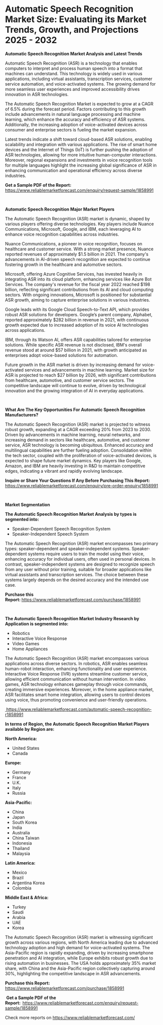 <p><h1>Automatic Speech Recognition Market Size: Evaluating its Market Trends, Growth, and Projections 2025 - 2032</h1></p><p><strong>Automatic Speech Recognition Market Analysis and Latest Trends</strong></p>
<p><p>Automatic Speech Recognition (ASR) is a technology that enables computers to interpret and process human speech into a format that machines can understand. This technology is widely used in various applications, including virtual assistants, transcription services, customer service automation, and voice-activated systems. The growing demand for more seamless user experiences and improved accessibility drives innovation in ASR technologies.</p><p>The Automatic Speech Recognition Market is expected to grow at a CAGR of 6.5% during the forecast period. Factors contributing to this growth include advancements in natural language processing and machine learning, which enhance the accuracy and efficiency of ASR systems. Additionally, the increasing adoption of voice-activated devices across consumer and enterprise sectors is fueling the market expansion.</p><p>Latest trends indicate a shift toward cloud-based ASR solutions, enabling scalability and integration with various applications. The rise of smart home devices and the Internet of Things (IoT) is further pushing the adoption of ASR technologies, allowing for more intuitive human-computer interactions. Moreover, regional expansions and investments in voice recognition tools for multiple languages highlight the increasing global significance of ASR in enhancing communication and operational efficiency across diverse industries.</p></p>
<p><strong>Get a Sample PDF of the Report:&nbsp;</strong> <a href="https://www.reliablemarketforecast.com/enquiry/request-sample/1858991?utm_campaign=2739&utm_medium=2&utm_source=Github&utm_content=ia&utm_term=10032025&utm_id=automatic-speech-recognition">https://www.reliablemarketforecast.com/enquiry/request-sample/1858991</a></p>
<p>&nbsp;</p>
<p><strong>Automatic Speech Recognition Major Market Players</strong></p>
<p><p>The Automatic Speech Recognition (ASR) market is dynamic, shaped by various players offering diverse technologies. Key players include Nuance Communications, Microsoft, Google, and IBM, each leveraging AI to enhance voice recognition capabilities across industries.</p><p>Nuance Communications, a pioneer in voice recognition, focuses on healthcare and customer service. With a strong market presence, Nuance reported revenues of approximately $1.5 billion in 2021. The company's advancements in AI-driven speech recognition are expected to continue fostering growth in the healthcare and automotive sectors.</p><p>Microsoft, offering Azure Cognitive Services, has invested heavily in integrating ASR into its cloud platform, enhancing services like Azure Bot Services. The company's revenue for the fiscal year 2022 reached $198 billion, reflecting significant contributions from its AI and cloud computing sectors. With ongoing innovations, Microsoft is positioned for substantial ASR growth, aiming to capture enterprise solutions in various industries.</p><p>Google leads with its Google Cloud Speech-to-Text API, which provides robust ASR solutions for developers. Google’s parent company, Alphabet, reported approximately $282 billion in revenue in 2021, with continuous growth expected due to increased adoption of its voice AI technologies across applications.</p><p>IBM, through its Watson AI, offers ASR capabilities tailored for enterprise solutions. While specific ASR revenue is not disclosed, IBM's overall revenue stood at around $57 billion in 2021, with growth anticipated as enterprises adopt voice-based solutions for automation.</p><p>Future growth in the ASR market is driven by increasing demand for voice-activated services and advancements in machine learning. Market size for ASR is projected to reach $27 billion by 2026, with significant contributions from healthcare, automotive, and customer service sectors. The competitive landscape will continue to evolve, driven by technological innovation and the growing integration of AI in everyday applications.</p></p>
<p>&nbsp;</p>
<p><strong>What Are The Key Opportunities For Automatic Speech Recognition Manufacturers?</strong></p>
<p><p>The Automatic Speech Recognition (ASR) market is projected to witness robust growth, expanding at a CAGR exceeding 20% from 2023 to 2030. Driven by advancements in machine learning, neural networks, and increasing demand in sectors like healthcare, automotive, and customer service, ASR technology is becoming ubiquitous. Enhanced accuracy and multilingual capabilities are further fueling adoption. Consolidation within the tech sector, coupled with the proliferation of voice-activated devices, is expected to shape future market dynamics. Key players like Google, Amazon, and IBM are heavily investing in R&D to maintain competitive edges, indicating a vibrant and rapidly evolving landscape.</p></p>
<p><strong>Inquire or Share Your Questions If Any Before Purchasing This Report:</strong> <a href="https://www.reliablemarketforecast.com/enquiry/pre-order-enquiry/1858991?utm_campaign=2739&utm_medium=2&utm_source=Github&utm_content=ia&utm_term=10032025&utm_id=automatic-speech-recognition">https://www.reliablemarketforecast.com/enquiry/pre-order-enquiry/1858991</a></p>
<p>&nbsp;</p>
<p><strong>Market Segmentation</strong></p>
<p><strong>The Automatic Speech Recognition Market Analysis by types is segmented into:</strong></p>
<p><ul><li>Speaker-Dependent Speech Recognition System</li><li>Speaker-Independent Speech System</li></ul></p>
<p><p>The Automatic Speech Recognition (ASR) market encompasses two primary types: speaker-dependent and speaker-independent systems. Speaker-dependent systems require users to train the model using their voice, enhancing accuracy for individual users, often used in personal devices. In contrast, speaker-independent systems are designed to recognize speech from any user without prior training, suitable for broader applications like virtual assistants and transcription services. The choice between these systems largely depends on the desired accuracy and the intended use case.</p></p>
<p><strong>Purchase this Report:&nbsp;</strong><a href="https://www.reliablemarketforecast.com/purchase/1858991?utm_campaign=2739&utm_medium=2&utm_source=Github&utm_content=ia&utm_term=10032025&utm_id=automatic-speech-recognition">https://www.reliablemarketforecast.com/purchase/1858991</a></p>
<p>&nbsp;</p>
<p><strong>The Automatic Speech Recognition Market Industry Research by Application is segmented into:</strong></p>
<p><ul><li>Robotics</li><li>Interactive Voice Response</li><li>Video Games</li><li>Home Appliances</li></ul></p>
<p><p>The Automatic Speech Recognition (ASR) market encompasses various applications across diverse sectors. In robotics, ASR enables seamless human-robot interaction, enhancing functionality and user experience. Interactive Voice Response (IVR) systems streamline customer service, allowing efficient communication without human intervention. In video games, ASR technology enhances gameplay through voice commands, creating immersive experiences. Moreover, in the home appliance market, ASR facilitates smart home integration, allowing users to control devices using voice, thus promoting convenience and user-friendly operations.</p></p>
<p><a href="https://www.reliablemarketforecast.com/automatic-speech-recognition-r1858991?utm_campaign=2739&utm_medium=2&utm_source=Github&utm_content=ia&utm_term=10032025&utm_id=automatic-speech-recognition">&nbsp;https://www.reliablemarketforecast.com/automatic-speech-recognition-r1858991</a></p>
<p><strong>In terms of Region, the Automatic Speech Recognition Market Players available by Region are:</strong></p>
<p>
    <p> <strong> North America: </strong>
        <ul>
            <li>United States</li>
            <li>Canada</li>
        </ul>
        </p> 
    <p> <strong> Europe: </strong>
        <ul>
            <li>Germany</li>
            <li>France</li>
            <li>U.K.</li>
            <li>Italy</li>
            <li>Russia</li>
        </ul>
        </p> 
    <p> <strong> Asia-Pacific: </strong>
        <ul>
            <li>China</li>
            <li>Japan</li>
            <li>South Korea</li>
            <li>India</li>
            <li>Australia</li>
            <li>China Taiwan</li>
            <li>Indonesia</li>
            <li>Thailand</li>
            <li>Malaysia</li>
        </ul>
        </p> 
    <p> <strong> Latin America: </strong>
        <ul>
            <li>Mexico</li>
            <li>Brazil</li>
            <li>Argentina Korea</li>
            <li>Colombia</li>
        </ul>
        </p> 
    <p> <strong> Middle East & Africa: </strong>
        <ul>
            <li>Turkey</li>
            <li>Saudi</li>
            <li>Arabia</li>
            <li>UAE</li>
            <li>Korea</li>
        </ul>
    </p>
    </p>
<p><p>The Automatic Speech Recognition (ASR) market is witnessing significant growth across various regions, with North America leading due to advanced technology adoption and high demand for voice-activated systems. The Asia-Pacific region is rapidly expanding, driven by increasing smartphone penetration and AI integration, while Europe exhibits robust growth due to rising automation in businesses. The USA holds approximately 35% market share, with China and the Asia-Pacific region collectively capturing around 30%, highlighting the competitive landscape in ASR advancements.</p></p>
<p><strong>Purchase this Report: </strong><a href="https://www.reliablemarketforecast.com/purchase/1858991?utm_campaign=2739&utm_medium=2&utm_source=Github&utm_content=ia&utm_term=10032025&utm_id=automatic-speech-recognition">https://www.reliablemarketforecast.com/purchase/1858991</a></p>
<p>&nbsp;<strong>Get a Sample PDF of the Report:&nbsp;&nbsp;</strong><a href="https://www.reliablemarketforecast.com/enquiry/request-sample/1858991?utm_campaign=2739&utm_medium=2&utm_source=Github&utm_content=ia&utm_term=10032025&utm_id=automatic-speech-recognition">https://www.reliablemarketforecast.com/enquiry/request-sample/1858991</a></p>
<p><strong></strong></p>
<p>Check more reports on <a href="https://www.reliablemarketforecast.com/?utm_campaign=2739&utm_medium=2&utm_source=Github&utm_content=ia&utm_term=10032025&utm_id=automatic-speech-recognition">https://www.reliablemarketforecast.com/</a></p>